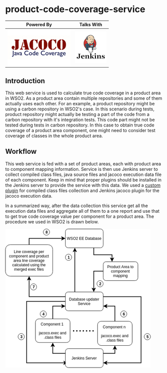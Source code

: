 # product-code-coverage-service

| Powered By         |  Talks With | 
|:-------------------------:|:-------------------------:
| ![](jacoco1.png)  |  ![](jenkins.png ) | 

## Introduction 

This web service is used to calculate true code coverage in a product area in WSO2. As a product area contain 
multiple repositories and some of them actually uses each other. For an example, a product repository might be using a 
carbon repository in WSO2's case. In this scenario during tests, product repository might actually be testing a part of the code from a 
carbon repository with it's integration tests. This code part might not be tested during tests in carbon repository. In this case to obtain true code coverage of a product area component, one might need to consider test coverage of classes in the whole product area.

## Workflow

This web service is fed with a set of product areas, each with product area to component mapping information. Service is then use Jenkins server to collect compiled class files, java source files and jacoco execution data file of each component.
Keep in mind that proper plugins should be installed in the Jenkins server to provide the service with this data. We used a [custom plugin](https://github.com/hasithajayasundara/Class-Files-Collector) for compiled class files collection and Jenkins jacoco plugin for the jacoco execution data. 

In a summarized way, after the data collection this service get all the execution data files and aggregate all of them to a one report and use that to get true code coverage value per component for a product area. The procedure we used in WSO2 is drawn below.

![workflow](workflow.png "Workflow Diagram")

